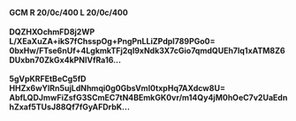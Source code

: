 #### GCM R 20/0c/400 L 20/0c/400
**DQZHXOchmFD8j2WP**<br/>**L/XEaXuZA+ikS7fChsspOg+PngPnLLiZPdpI789PGo0=**<br/>**0bxHw/FTse6nUf+4LgkmkTFj2ql9xNdk3X7cGio7qmdQUEh7lq1xATM8Z6DUxbn70ZkGx4kPNIVfRa16...**<br/><br/>
**5gVpKRFEtBeCg5fD**<br/>**HHZx6wYlRn5ujLdNhmqi0g0GbsVml0txpHq7AXdcw8U=**<br/>**AbfLQDJmwFiZsfG3SCmEC7tN4BEmkGK0vr/m14Qy4jM0hOeC7v2UaEdnhZxaf5TUsJ88Qf7fGyAFDrbK...**